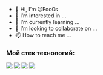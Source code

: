 - 👋 Hi, I’m @Foo0s
- 👀 I’m interested in ...
- 🌱 I’m currently learning ...
- 💞️ I’m looking to collaborate on ...
- 📫 How to reach me ...

<!---
Foo0s/Foo0s is a ✨ special ✨ repository because its `README.md` (this file) appears on your GitHub profile.
You can click the Preview link to take a look at your changes.
--->

### Мой стек технологий:
<img src="https://img.shields.io/badge/Python-yellow?style=for-the-badge&logo=Python&logoColor=black"/> <img src="https://img.shields.io/badge/Git-black?style=for-the-badge&logo=Git&logoColor=white"/> <img src="https://img.shields.io/badge/GitHub-black?style=for-the-badge&logo=GitHub&logoColor=purple"/> <img src="https://img.shields.io/badge/Photoshop-blue?style=for-the-badge&logo=Adobe Photoshop&logoColor=black"/>



